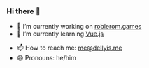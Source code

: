 ### Hi there 👋

- 🔭 I’m currently working on [roblerom.games](https://roblerom.games/)
- 🌱 I’m currently learning [Vue.js](https://vuejs.org/)
<!-- - 👯 I’m looking to collaborate on *idk* -->
<!-- - 🤔 I’m looking for help with *idk* -->
<!-- - 💬 Ask me about my hobby -->
- 📫 How to reach me: me@dellyis.me
- 😄 Pronouns: he/him
<!-- - ⚡ Fun fact: -->

<!--
**Dellyis/Dellyis** is a ✨ _special_ ✨ repository because its `README.md` (this file) appears on your GitHub profile.

Here are some ideas to get you started:

- 🔭 I’m currently working on ...
- 🌱 I’m currently learning ...
- 👯 I’m looking to collaborate on ...
- 🤔 I’m looking for help with ...
- 💬 Ask me about ...
- 📫 How to reach me: ...
- 😄 Pronouns: ...
- ⚡ Fun fact: ...
-->
